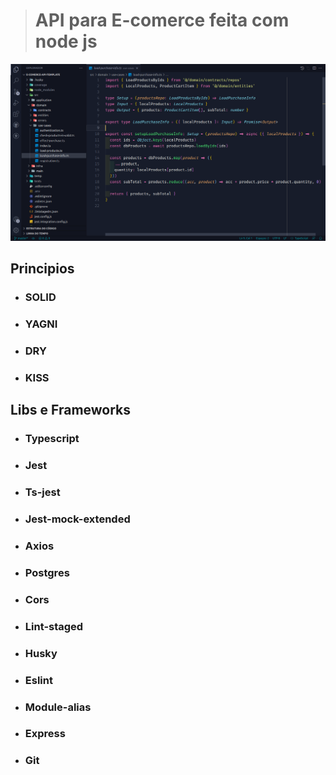 > # API para E-comerce feita com node js

![alt text](./public/img/hero.png "Imagem do projeto")

## Principios
* ### SOLID
* ### YAGNI
* ### DRY
* ### KISS


## Libs e Frameworks

* ### Typescript
* ### Jest
* ### Ts-jest
* ### Jest-mock-extended
* ### Axios
* ### Postgres
* ### Cors
* ### Lint-staged
* ### Husky
* ### Eslint
* ### Module-alias
* ### Express
* ### Git
